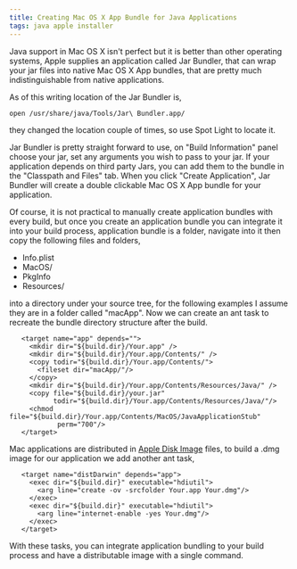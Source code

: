 ```yaml
---
title: Creating Mac OS X App Bundle for Java Applications
tags: java apple installer
---
```


Java support in Mac OS X isn't perfect but it is better than other
operating systems, Apple supplies an application called Jar Bundler, that
can wrap your jar files into native Mac OS X App bundles, that are
pretty much indistinguishable from native applications.

As of this writing location of the Jar Bundler is,

    open /usr/share/java/Tools/Jar\ Bundler.app/

they changed the location couple of times, so use Spot Light to locate
it.

Jar Bundler is pretty straight forward to use, on "Build Information"
panel choose your jar, set any arguments you wish to pass to your
jar. If your application depends on third party Jars, you can add
them to the bundle in the "Classpath and Files" tab. When you click
"Create Application", Jar Bundler will create a double clickable Mac OS
X App bundle for your application.

Of course, it is not practical to manually create application bundles
with every build, but once you create an application bundle you can
integrate it into your build process, application bundle is a folder,
navigate into it then copy the following files and folders,

 - Info.plist
 - MacOS/
 - PkgInfo
 - Resources/

into a directory under your source tree, for the following examples I
assume they are in a folder called "macApp". Now we can create an ant
task to recreate the bundle directory structure after the build.

       <target name="app" depends="">
         <mkdir dir="${build.dir}/Your.app" />
         <mkdir dir="${build.dir}/Your.app/Contents/" />
         <copy todir="${build.dir}/Your.app/Contents/">
           <fileset dir="macApp/"/>
         </copy>
         <mkdir dir="${build.dir}/Your.app/Contents/Resources/Java/" />
         <copy file="${build.dir}/your.jar" 
               todir="${build.dir}/Your.app/Contents/Resources/Java/"/>
         <chmod file="${build.dir}/Your.app/Contents/MacOS/JavaApplicationStub"
                perm="700"/>
       </target>

Mac applications are distributed in [Apple Disk
Image](http://en.wikipedia.org/wiki/Apple_Disk_Image) files, to build a
.dmg image for our application we add another ant task,

       <target name="distDarwin" depends="app">
         <exec dir="${build.dir}" executable="hdiutil">
           <arg line="create -ov -srcfolder Your.app Your.dmg"/>
         </exec>
         <exec dir="${build.dir}" executable="hdiutil">
           <arg line="internet-enable -yes Your.dmg"/>
         </exec>
       </target>

With these tasks, you can integrate application bundling to your
build process and have a distributable image with a single command.
